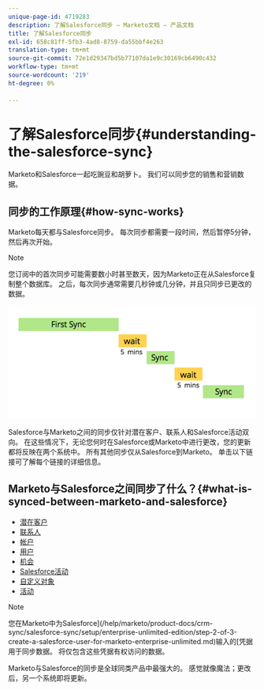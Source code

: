 ```yaml
---
unique-page-id: 4719283
description: 了解Salesforce同步 — Marketo文档 — 产品文档
title: 了解Salesforce同步
exl-id: 658c81ff-5fb3-4ad8-8759-da55bbf4e263
translation-type: tm+mt
source-git-commit: 72e1d29347bd5b77107da1e9c30169cb6490c432
workflow-type: tm+mt
source-wordcount: '219'
ht-degree: 0%

---
```


# 了解Salesforce同步{#understanding-the-salesforce-sync}

Marketo和Salesforce一起吃豌豆和胡萝卜。 我们可以同步您的销售和营销数据。

## 同步的工作原理{#how-sync-works}

Marketo每天都与Salesforce同步。 每次同步都需要一段时间，然后暂停5分钟，然后再次开始。

>[!NOTE]
>
>您订阅中的首次同步可能需要数小时甚至数天，因为Marketo正在从Salesforce复制整个数据库。 之后，每次同步通常需要几秒钟或几分钟，并且只同步已更改的数据。

![](assets/sync-illustration.png)

Salesforce与Marketo之间的同步仅针对潜在客户、联系人和Salesforce活动双向。 在这些情况下，无论您何时在Salesforce或Marketo中进行更改，您的更新都将反映在两个系统中。 所有其他同步仅从Salesforce到Marketo。 单击以下链接可了解每个链接的详细信息。

## Marketo与Salesforce之间同步了什么？{#what-is-synced-between-marketo-and-salesforce}

* [潜在客户](/help/marketo/product-docs/crm-sync/salesforce-sync/sfdc-sync-details/sfdc-sync-lead-sync.md)
* [联系人](/help/marketo/product-docs/crm-sync/salesforce-sync/sfdc-sync-details/sfdc-sync-contact-sync.md)
* [帐户](/help/marketo/product-docs/crm-sync/salesforce-sync/sfdc-sync-details/sfdc-sync-account-sync.md)
* [用户](/help/marketo/product-docs/crm-sync/salesforce-sync/sfdc-sync-details/sfdc-sync-lead-account-owner-sync.md)
* [机会](/help/marketo/product-docs/crm-sync/salesforce-sync/sfdc-sync-details/sfdc-sync-opportunity-sync.md)
* [Salesforce活动](/help/marketo/product-docs/crm-sync/salesforce-sync/sfdc-sync-details/sfdc-sync-campaign-sync.md)
* [自定义对象](/help/marketo/product-docs/crm-sync/salesforce-sync/sfdc-sync-details/sfdc-sync-custom-object-sync.md)
* [活动](/help/marketo/product-docs/crm-sync/salesforce-sync/sfdc-sync-details/sfdc-sync-activity-sync.md)

>[!NOTE]
>
>您在Marketo中为Salesforce](/help/marketo/product-docs/crm-sync/salesforce-sync/setup/enterprise-unlimited-edition/step-2-of-3-create-a-salesforce-user-for-marketo-enterprise-unlimited.md)输入的[凭据用于同步数据。 将仅包含这些凭据有权访问的数据。

Marketo与Salesforce的同步是全球同类产品中最强大的。 感觉就像魔法；更改后，另一个系统即将更新。
